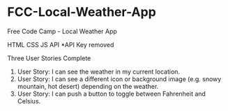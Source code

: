 # FCC-Local-Weather-App
Free Code Camp - Local Weather App

HTML CSS JS API *API Key removed

Three User Stories Complete

1. User Story: I can see the weather in my current location.
2. User Story: I can see a different icon or background image (e.g. snowy mountain, hot desert) depending on the weather.
3. User Story: I can push a button to toggle between Fahrenheit and Celsius.
